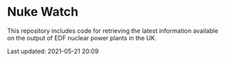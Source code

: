 # Nuke Watch

This repository includes code for retrieving the latest information available on the output of EDF nuclear power plants in the UK.

Last updated: 2021-05-21 20:09